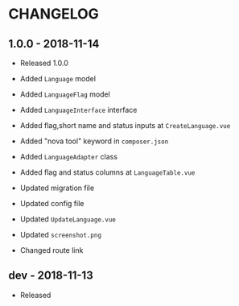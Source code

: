 # CHANGELOG


## 1.0.0 - 2018-11-14

- Released 1.0.0

- Added `Language` model
- Added `LanguageFlag` model
- Added `LanguageInterface` interface
- Added flag,short name and status inputs at `CreateLanguage.vue`
- Added "nova tool" keyword in `composer.json`
- Added `LanguageAdapter` class
- Added flag and status columns at `LanguageTable.vue`
- Updated migration file
- Updated config file
- Updated `UpdateLanguage.vue`
- Updated `screenshot.png`
- Changed route link


## dev - 2018-11-13

- Released




